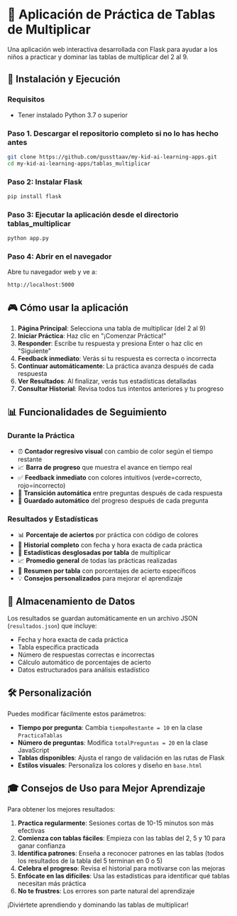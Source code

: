 # 🧮 Aplicación de Práctica de Tablas de Multiplicar

Una aplicación web interactiva desarrollada con Flask para ayudar a los niños a practicar y dominar las tablas de multiplicar del 2 al 9.

## 🚀 Instalación y Ejecución

### Requisitos
- Tener instalado Python 3.7 o superior

### Paso 1. Descargar el repositorio completo si no lo has hecho antes
```bash
git clone https://github.com/gussttaav/my-kid-ai-learning-apps.git
cd my-kid-ai-learning-apps/tablas_multiplicar
```

### Paso 2: Instalar Flask
```bash
pip install flask
```

### Paso 3: Ejecutar la aplicación desde el directorio tablas_multiplicar
```bash
python app.py
```

### Paso 4: Abrir en el navegador
Abre tu navegador web y ve a:
```
http://localhost:5000
```

## 🎮 Cómo usar la aplicación

1. **Página Principal**: Selecciona una tabla de multiplicar (del 2 al 9)
2. **Iniciar Práctica**: Haz clic en "¡Comenzar Práctica!"
3. **Responder**: Escribe tu respuesta y presiona Enter o haz clic en "Siguiente"
4. **Feedback inmediato**: Verás si tu respuesta es correcta o incorrecta
5. **Continuar automáticamente**: La práctica avanza después de cada respuesta
6. **Ver Resultados**: Al finalizar, verás tus estadísticas detalladas
7. **Consultar Historial**: Revisa todos tus intentos anteriores y tu progreso

## 📊 Funcionalidades de Seguimiento

### Durante la Práctica
- ⏰ **Contador regresivo visual** con cambio de color según el tiempo restante
- 📈 **Barra de progreso** que muestra el avance en tiempo real
- ✅ **Feedback inmediato** con colores intuitivos (verde=correcto, rojo=incorrecto)
- 🔄 **Transición automática** entre preguntas después de cada respuesta
- 💾 **Guardado automático** del progreso después de cada pregunta

### Resultados y Estadísticas
- 📊 **Porcentaje de aciertos** por práctica con código de colores
- 📅 **Historial completo** con fecha y hora exacta de cada práctica
- 🎯 **Estadísticas desglosadas por tabla** de multiplicar
- 📈 **Promedio general** de todas las prácticas realizadas
- 📝 **Resumen por tabla** con porcentajes de acierto específicos
- 💡 **Consejos personalizados** para mejorar el aprendizaje

## 💾 Almacenamiento de Datos

Los resultados se guardan automáticamente en un archivo JSON (`resultados.json`) que incluye:

- Fecha y hora exacta de cada práctica
- Tabla específica practicada
- Número de respuestas correctas e incorrectas
- Cálculo automático de porcentajes de acierto
- Datos estructurados para análisis estadístico

## 🛠️ Personalización

Puedes modificar fácilmente estos parámetros:

- **Tiempo por pregunta**: Cambia `tiempoRestante = 10` en la clase `PracticaTablas`
- **Número de preguntas**: Modifica `totalPreguntas = 20` en la clase JavaScript
- **Tablas disponibles**: Ajusta el rango de validación en las rutas de Flask
- **Estilos visuales**: Personaliza los colores y diseño en `base.html`


## 🎓 Consejos de Uso para Mejor Aprendizaje

Para obtener los mejores resultados:

1. **Practica regularmente**: Sesiones cortas de 10-15 minutos son más efectivas
2. **Comienza con tablas fáciles**: Empieza con las tablas del 2, 5 y 10 para ganar confianza
3. **Identifica patrones**: Enseña a reconocer patrones en las tablas (todos los resultados de la tabla del 5 terminan en 0 o 5)
4. **Celebra el progreso**: Revisa el historial para motivarse con las mejoras
5. **Enfócate en las difíciles**: Usa las estadísticas para identificar qué tablas necesitan más práctica
6. **No te frustres**: Los errores son parte natural del aprendizaje


¡Diviértete aprendiendo y dominando las tablas de multiplicar!
